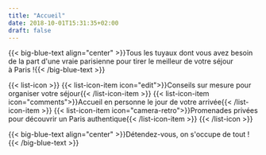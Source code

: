 ```yaml
---
title: "Accueil"
date: 2018-10-01T15:31:35+02:00
draft: false
---
```


{{< big-blue-text align="center" >}}Tous les tuyaux dont vous avez besoin de la part d'une vraie parisienne pour tirer le meilleur de votre séjour à&nbsp;Paris&nbsp;!{{< /big-blue-text >}}

{{< list-icon >}}
  {{< list-icon-item icon="edit">}}Conseils sur mesure pour organiser votre séjour{{< /list-icon-item >}}
  {{< list-icon-item icon="comments">}}Accueil en personne le jour de votre arrivée{{< /list-icon-item >}}
  {{< list-icon-item icon="camera-retro">}}Promenades privées pour découvrir un Paris authentique{{< /list-icon-item >}}
{{< /list-icon >}}

{{< big-blue-text align="center" >}}Détendez-vous, on s'occupe de tout !{{< /big-blue-text >}}